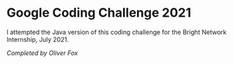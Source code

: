 # Google Coding Challenge 2021

I attempted the Java version of this coding challenge for the Bright Network Internship, July 2021.

*Completed by Oliver Fox*
